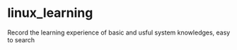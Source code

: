 # linux_learning
Record the learning experience of basic and usful system knowledges, easy to search
